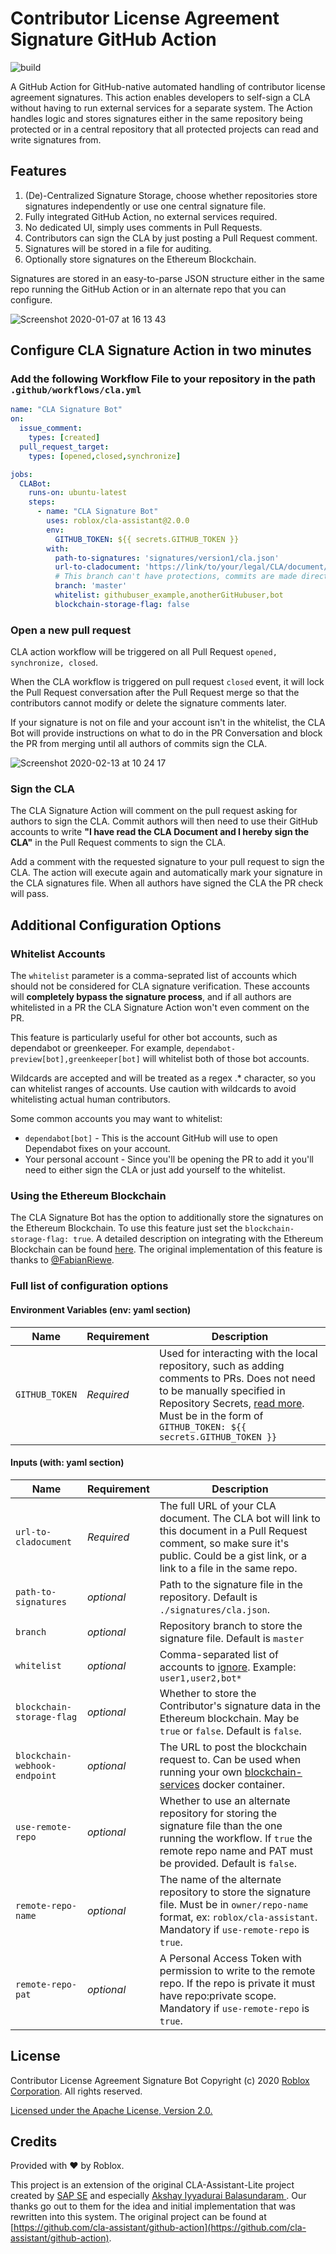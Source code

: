 # Contributor License Agreement Signature GitHub Action

![build](https://github.com/Roblox/cla-assistant/workflows/build/badge.svg?branch=master)

A GitHub Action for GitHub-native automated handling of contributor license agreement signatures. This action enables developers to self-sign a CLA without having to run external services for a separate system. The Action handles logic and stores signatures either in the same repository being protected or in a central repository that all protected projects can read and write signatures from.

## Features

1. (De)-Centralized Signature Storage, choose whether repositories store signatures independently or use one central signature file.
1. Fully integrated GitHub Action, no external services required.
1. No dedicated UI, simply uses comments in Pull Requests.
1. Contributors can sign the CLA by just posting a Pull Request comment.
1. Signatures will be stored in a file for auditing.
1. Optionally store signatures on the Ethereum Blockchain.

Signatures are stored in an easy-to-parse JSON structure either in the same repo running the GitHub Action or in an alternate repo that you can configure.

![Screenshot 2020-01-07 at 16 13 43](https://user-images.githubusercontent.com/33329946/71905595-c33aec80-3168-11ea-8a08-c78f13cb0dcb.png)

## Configure CLA Signature Action in two minutes

### Add the following Workflow File to your repository in the path `.github/workflows/cla.yml`

```yml
name: "CLA Signature Bot"
on:
  issue_comment:
    types: [created]
  pull_request_target:
    types: [opened,closed,synchronize]

jobs:
  CLABot:
    runs-on: ubuntu-latest
    steps:
      - name: "CLA Signature Bot"
        uses: roblox/cla-assistant@2.0.0
        env:
          GITHUB_TOKEN: ${{ secrets.GITHUB_TOKEN }}
        with:
          path-to-signatures: 'signatures/version1/cla.json'
          url-to-cladocument: 'https://link/to/your/legal/CLA/document/of/choice'
          # This branch can't have protections, commits are made directly to the specified branch.
          branch: 'master'
          whitelist: githubuser_example,anotherGitHubuser,bot
          blockchain-storage-flag: false

```

### Open a new pull request

CLA action workflow will be triggered on all Pull Request `opened, synchronize, closed`.

When the CLA workflow is triggered on pull request `closed` event, it will lock the Pull Request conversation after the Pull Request merge so that the contributors cannot modify or delete the signature comments later.

If your signature is not on file and your account isn't in the whitelist, the CLA Bot will provide instructions on what to do in the PR Conversation and block the PR from merging until all authors of commits sign the CLA.

![Screenshot 2020-02-13 at 10 24 17](https://user-images.githubusercontent.com/33329946/74420003-0ca6e780-4e4b-11ea-85a7-4ccc3f53e3d5.png)

### Sign the CLA

The CLA Signature Action will comment on the pull request asking for authors to sign the CLA. Commit authors will then need to use their GitHub accounts to write **"I have read the CLA Document and I hereby sign the CLA"** in the Pull Request comments to sign the CLA.

Add a comment with the requested signature to your pull request to sign the CLA. The action will execute again and automatically mark your signature in the CLA signatures file. When all authors have signed the CLA the PR check will pass.

## Additional Configuration Options

### Whitelist Accounts

The `whitelist` parameter is a comma-seprated list of accounts which should not be considered for CLA signature verification. These accounts will **completely bypass the signature process**, and if all authors are whitelisted in a PR the CLA Signature Action won't even comment on the PR.

This feature is particularly useful for other bot accounts, such as dependabot or greenkeeper. For example, `dependabot-preview[bot],greenkeeper[bot]` will whitelist both of those bot accounts.

Wildcards are accepted and will be treated as a regex .* character, so you can whitelist ranges of accounts. Use caution with wildcards to avoid whitelisting actual human contributors.

Some common accounts you may want to whitelist:

* `dependabot[bot]` - This is the account GitHub will use to open Dependabot fixes on your account.
* Your personal account - Since you'll be opening the PR to add it you'll need to either sign the CLA or just add yourself to the whitelist.

### Using the Ethereum Blockchain

The CLA Signature Bot has the option to additionally store the signatures on the Ethereum Blockchain. To use this feature just set the `blockchain-storage-flag: true`. A detailed description on integrating with the Ethereum Blockchain can be found [here](https://github.com/cla-assistant/blockchain-services). The original implementation of this feature is thanks to [@FabianRiewe](https://github.com/fabianriewe).

### Full list of configuration options

#### Environment Variables (env: yaml section)

| Name                  | Requirement | Description |
| --------------------- | ----------- | ----------- |
| `GITHUB_TOKEN`        | _Required_ | Used for interacting with the local repository, such as adding comments to PRs. Does not need to be manually specified in Repository Secrets, [read more](https://help.github.com/en/actions/configuring-and-managing-workflows/authenticating-with-the-github_token). Must be in the form of `GITHUB_TOKEN: ${{ secrets.GITHUB_TOKEN }}` |

#### Inputs (with: yaml section)

| Name                          | Requirement | Description |
| ----------------------------- | ----------- | ----------- |
| `url-to-cladocument`          | _Required_  | The full URL of your CLA document. The CLA bot will link to this document in a Pull Request comment, so make sure it's public. Could be a gist link, or a link to a file in the same repo. |
| `path-to-signatures`          | _optional_  | Path to the signature file in the repository. Default is `./signatures/cla.json`. |
| `branch`                      | _optional_  | Repository branch to store the signature file. Default is `master` |
| `whitelist`                   | _optional_  | Comma-separated list of accounts to [ignore](https://github.com/roblox/cla-assistant#Whitelist-Accounts). Example: `user1,user2,bot*` |
| `blockchain-storage-flag`     | _optional_  | Whether to store the Contributor's signature data in the Ethereum blockchain. May be `true` or `false`. Default is `false`. |
| `blockchain-webhook-endpoint` | _optional_  | The URL to post the blockchain request to. Can be used when running your own [blockchain-services](https://github.com/cla-assistant/blockchain-services) docker container. |
| `use-remote-repo`             | _optional_  | Whether to use an alternate repository for storing the signature file than the one running the workflow. If `true` the remote repo name and PAT must be provided. Default is `false`. |
| `remote-repo-name`            | _optional_  | The name of the alternate repository to store the signature file. Must be in `owner/repo-name` format, ex: `roblox/cla-assistant`. Mandatory if `use-remote-repo` is `true`. |
| `remote-repo-pat`             | _optional_  | A Personal Access Token with permission to write to the remote repo. If the repo is private it must have repo:private scope. Mandatory if `use-remote-repo` is `true`. |

## License

Contributor License Agreement Signature Bot Copyright (c) 2020 [Roblox Corporation](https://roblox.com). All rights reserved.

[Licensed under the Apache License, Version 2.0.](./LICENSE)

## Credits

Provided with ♥ by Roblox.

This project is an extension of the original CLA-Assistant-Lite project created by [SAP SE](http://www.sap.com) and especially [Akshay Iyyadurai Balasundaram
](https://github.com/ibakshay). Our thanks go out to them for the idea and initial implementation that was rewritten into this system. The original project can be found at [https://github.com/cla-assistant/github-action](https://github.com/cla-assistant/github-action).
